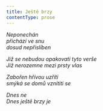 ```yaml
---
title: Ještě brzy
contentType: prose
---
```


_Neponechán  
přichází ve snu  
dosud nepřislíben_

_Již se nebudou opakovati tyto verše  
Již nerozemne mezi prsty vlas_

_Zabořen hřívou uzříti  
smýká se domů vznítiti se_

_Dnes ne  
Dnes ještě brzy je_
